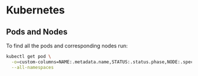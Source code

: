 # Kubernetes

## Pods and Nodes

To find all the pods and corresponding nodes run:

```bash
kubectl get pod \
  -o=custom-columns=NAME:.metadata.name,STATUS:.status.phase,NODE:.spec.nodeName \
  --all-namespaces
```

